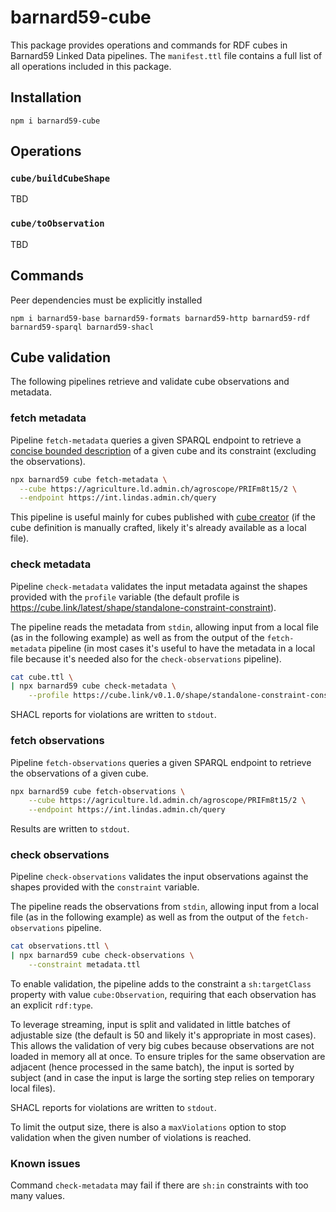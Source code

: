 # barnard59-cube

This package provides operations and commands for RDF cubes in Barnard59 Linked Data pipelines.
The `manifest.ttl` file contains a full list of all operations included in this package. 

## Installation

```
npm i barnard59-cube
```

## Operations

### `cube/buildCubeShape`

TBD

### `cube/toObservation`

TBD


## Commands

Peer dependencies must be explicitly installed

```
npm i barnard59-base barnard59-formats barnard59-http barnard59-rdf barnard59-sparql barnard59-shacl
```

## Cube validation

The following pipelines retrieve and validate cube observations and metadata.

### fetch metadata

Pipeline `fetch-metadata` queries a given SPARQL endpoint to retrieve 
a [concise bounded description](https://docs.stardog.com/query-stardog/#describe-queries) of a given cube and its constraint (excluding the observations).

```bash
npx barnard59 cube fetch-metadata \
  --cube https://agriculture.ld.admin.ch/agroscope/PRIFm8t15/2 \
  --endpoint https://int.lindas.admin.ch/query
```


This pipeline is useful mainly for cubes published with [cube creator](https://github.com/zazuko/cube-creator) (if the cube definition is manually crafted, likely it's already available as a local file).


### check metadata

Pipeline `check-metadata` validates the input metadata against the shapes provided with the `profile` variable (the default profile is https://cube.link/latest/shape/standalone-constraint-constraint).

The pipeline reads the metadata from `stdin`, allowing input from a local file (as in the following example) as well as from the output of the `fetch-metadata` pipeline (in most cases it's useful to have the metadata in a local file because it's needed also for the `check-observations` pipeline).

```bash
cat cube.ttl \
| npx barnard59 cube check-metadata \
    --profile https://cube.link/v0.1.0/shape/standalone-constraint-constraint
```
SHACL reports for violations are written to `stdout`.


### fetch observations

Pipeline `fetch-observations` queries a given SPARQL endpoint to retrieve the observations of a given cube.

```bash
npx barnard59 cube fetch-observations \
    --cube https://agriculture.ld.admin.ch/agroscope/PRIFm8t15/2 \
    --endpoint https://int.lindas.admin.ch/query
```
Results are written to `stdout`.

### check observations

Pipeline `check-observations` validates the input observations against the shapes provided with the `constraint` variable.

The pipeline reads the observations from `stdin`, allowing input from a local file (as in the following example) as well as from the output of the `fetch-observations` pipeline.

```bash
cat observations.ttl \
| npx barnard59 cube check-observations \
    --constraint metadata.ttl
```

To enable validation, the pipeline adds to the constraint a `sh:targetClass` property with value `cube:Observation`, requiring that each observation has an explicit `rdf:type`.

To leverage streaming, input is split and validated in little batches of adjustable size (the default is 50 and likely it's appropriate in most cases). This allows the validation of very big cubes because observations are not loaded in memory all at once. To ensure triples for the same observation are adjacent (hence processed in the same batch), the input is sorted by subject (and in case the input is large the sorting step relies on temporary local files).

SHACL reports for violations are written to `stdout`.

To limit the output size, there is also a `maxViolations` option to stop validation when the given number of violations is reached.

### Known issues

Command `check-metadata` may fail if there are `sh:in` constraints with too many values.
